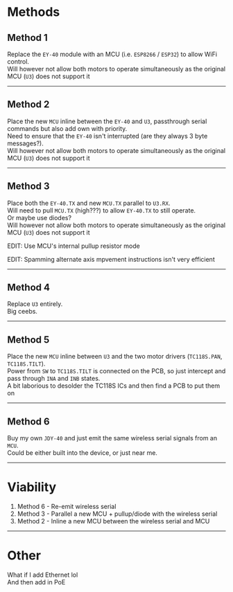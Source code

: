 # Methods

## Method 1

Replace the `EY-40` module with an MCU (i.e. `ESP8266` / `ESP32`) to allow WiFi control.  
Will however not allow both motors to operate simultaneously as the original MCU (`U3`)  does not support it

---

## Method 2

Place the new `MCU` inline between the `EY-40` and `U3`, passthrough serial commands but also add own with priority.  
Need to ensure that the `EY-40` isn't interrupted (are they always 3 byte messages?).  
Will however not allow both motors to operate simultaneously as the original MCU (`U3`)  does not support it

---

## Method 3

Place both the `EY-40.TX` and new `MCU.TX` parallel to `U3.RX`.  
Will need to pull `MCU.TX` (high???) to allow `EY-40.TX` to still operate.  
Or maybe use diodes?  
Will however not allow both motors to operate simultaneously as the original MCU (`U3`)  does not support it

EDIT: Use MCU's internal pullup resistor mode

EDIT: Spamming alternate axis mpvement instructions isn't very efficient

---

## Method 4

Replace `U3` entirely.  
Big ceebs.

---

## Method 5

Place the new `MCU` inline between `U3` and the two motor drivers (`TC118S.PAN`, `TC118S.TILT`).  
Power from `SW` to `TC118S.TILT` is connected on the PCB, so just intercept and pass through `INA` and `INB` states.  
A bit laborious to desolder the TC118S ICs and then find a PCB to put them on

---

## Method 6

Buy my own `JDY-40` and just emit the same wireless serial signals from an `MCU`.  
Could be either built into the device, or just near me.

-----------------------------

# Viability

1. Method 6 - Re-emit wireless serial  
2. Method 3 - Parallel a new MCU + pullup/diode with the wireless serial
3. Method 2 - Inline a new MCU between the wireless serial and MCU

---

# Other

What if I add Ethernet lol  
And then add in PoE
